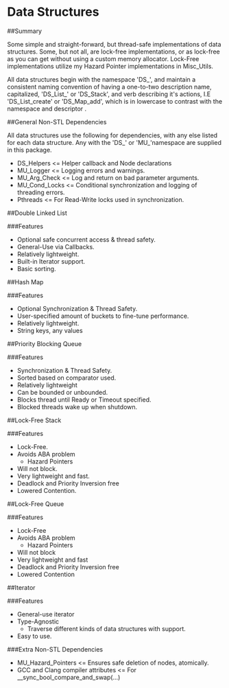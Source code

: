 # Data Structures

##Summary

Some simple and straight-forward, but thread-safe implementations of data structures. Some, but not all, are lock-free implementations, or as lock-free as you can get without using a custom memory allocator. Lock-Free implementations utilize my Hazard Pointer implementations in Misc_Utils.

All data structures begin with the namespace 'DS_', and maintain a consistent naming convention of having a one-to-two description name, capitalized, 'DS_List_' or 'DS_Stack', and verb describing it's actions, I.E 'DS_List_create' or 'DS_Map_add', which is in lowercase to contrast with the namespace and descriptor .

##General Non-STL Dependencies

All data structures use the following for dependencies, with any else listed for each data structure. Any with the 'DS_' or 'MU_'namespace are supplied in this package.

* DS_Helpers <= Helper callback and Node declarations
* MU_Logger <= Logging errors and warnings.
* MU_Arg_Check <= Log and return on bad parameter arguments.
* MU_Cond_Locks <= Conditional synchronization and logging of threading errors.
* Pthreads <= For Read-Write locks used in synchronization.

##Double Linked List

###Features

* Optional safe concurrent access & thread safety.
* General-Use via Callbacks.
* Relatively lightweight.
* Built-in Iterator support.
* Basic sorting.

##Hash Map

###Features

* Optional Synchronization & Thread Safety.
* User-specified amount of buckets to fine-tune performance.
* Relatively lightweight.
* String keys, any values

##Priority Blocking Queue

###Features

* Synchronization & Thread Safety.
* Sorted based on comparator used.
* Relatively lightweight
* Can be bounded or unbounded.
* Blocks thread until Ready or Timeout specified.
* Blocked threads wake up when shutdown.

##Lock-Free Stack

###Features

* Lock-Free.
* Avoids ABA problem
    - Hazard Pointers
* Will not block.
* Very lightweight and fast.
* Deadlock and Priority Inversion free
* Lowered Contention.

##Lock-Free Queue

###Features

* Lock-Free
* Avoids ABA problem
    - Hazard Pointers
* Will not block
* Very lightweight and fast
* Deadlock and Priority Inversion free
* Lowered Contention

##Iterator

###Features

* General-use iterator
* Type-Agnostic
    - Traverse different kinds of data structures with support.
* Easy to use.

###Extra Non-STL Dependencies

* MU_Hazard_Pointers <= Ensures safe deletion of nodes, atomically.
* GCC and Clang compiler attributes <= For __sync_bool_compare_and_swap(...)
